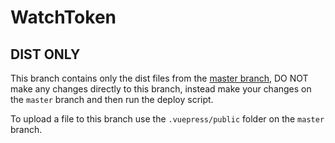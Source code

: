 # WatchToken

## DIST ONLY
This branch contains only the dist files from the [master branch](https://github.com/vittominacori/watch-token/tree/master), DO NOT make any changes directly to this branch, instead make your changes on the `master` branch and then run the deploy script.

To upload a file to this branch use the `.vuepress/public` folder on the `master` branch.
